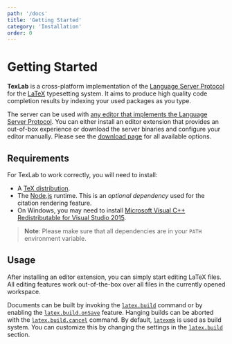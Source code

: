 ```yaml
---
path: '/docs'
title: 'Getting Started'
category: 'Installation'
order: 0
---
```


# Getting Started

**TexLab** is a cross-platform implementation of the [Language Server Protocol](https://microsoft.github.io/language-server-protocol)
for the [LaTeX](https://www.latex-project.org/) typesetting system.
It aims to produce high quality code completion results by indexing your used packages as you type.

The server can be used with [any editor that implements the Language Server Protocol](https://microsoft.github.io/language-server-protocol/implementors/tools/).
You can either install an editor extension that provides an out-of-box experience
or download the server binaries and configure your editor manually.
Please see the [download page](/#download) for all available options.

## Requirements

For TexLab to work correctly, you will need to install:

- A [TeX distribution](https://www.latex-project.org/get/#tex-distributions).
- The [Node.js](https://nodejs.org/) runtime. This is an _optional dependency_ used for the citation rendering feature.
- On Windows, you may need to install [Microsoft Visual C++ Redistributable for Visual Studio 2015](https://www.microsoft.com/en-US/download/details.aspx?id=48145).

> **Note**: Please make sure that all dependencies are in your `PATH` environment variable.

## Usage

After installing an editor extension, you can simply start editing LaTeX files.
All editing features work out-of-the-box over all files in the currently opened workspace.

Documents can be built by invoking the [`latex.build`](/docs/reference/commands#latexbuild) command
or by enabling the [`latex.build.onSave`](/docs/reference/configuration#latexbuildonsave) feature.
Hanging builds can be aborted with the [`latex.build.cancel`](/docs/reference/commands#latexbuildcancel) command.
By default, [`latexmk`](https://ctan.org/pkg/latexmk?lang=en) is used as build system.
You can customize this by changing the settings in the [`latex.build`](/docs/reference/configuration#latexbuildexecutable) section.
